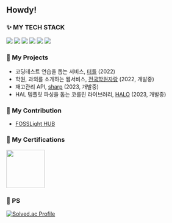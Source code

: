 ## Howdy! 

### ✨ MY TECH STACK
<p>
 <a><img src="https://img.shields.io/badge/Java-6DB33F?style=flat-square&logo=Java&logoColor=white"/></a>
 <a><img src="https://img.shields.io/badge/SpringBoot-6DB33F?style=flat-square&logo=Spring&logoColor=white"/></a>
 <a><img src="https://img.shields.io/badge/Python-007396?style=flat-square&logo=Python&logoColor=white"/></a>
 <a><img src="https://img.shields.io/badge/Django-007396?style=flat-square&logo=Django&logoColor=white"/></a>
 <a><img src="https://img.shields.io/badge/MySQL-4479A1?style=flat-square&logo=mysql&logoColor=white"/></a>
 <a><img src="https://img.shields.io/badge/Docker-4479A1?style=flat-square&logo=Docker&logoColor=white"/></a>
</p>

### 👾 My Projects
- 코딩테스트 연습을 돕는 서비스, [터틀](https://github.com/FRESH-TUNA/turtle-core) (2022)
- 학원, 과외를 소개하는 웹서비스, [전국학원자랑](https://github.com/FRESH-TUNA/academy-show) (2022, 개발중)
- 재고관리 API, [sharp](https://github.com/FRESH-TUNA/sharp) (2023, 개발중)
- HAL 템플릿 파싱을 돕는 코를린 라이브러리, [HALO](https://github.com/FRESH-TUNA/HALO) (2023, 개발중)

### 👯 My Contribution
- [FOSSLight HUB](https://github.com/fosslight/fosslight)

### :memo: My Certifications
<div style=display: flex">
 <img src="https://images.credly.com/size/340x340/images/2d84e428-9078-49b6-a804-13c15383d0de/image.png" style="width: 100px">
</div>

### 🔭 PS
[![Solved.ac Profile](http://mazassumnida.wtf/api/generate_badge?boj=lunacircle4)](https://solved.ac/lunacircle4)

<!--
**FRESH-TUNA/FRESH-TUNA** is a ✨ _special_ ✨ repository because its `README.md` (this file) appears on your GitHub profile.

Here are some ideas to get you started:

- 🔭 I’m currently working on ...
- 🌱 I’m currently learning ...
- 👯 I’m looking to collaborate on ...
- 🤔 I’m looking for help with ...
- 💬 Ask me about ...
- 📫 How to reach me: ...
- 😄 Pronouns: ...
- ⚡ Fun fact: ...
-->
